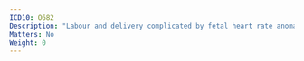 ```yaml
---
ICD10: O682
Description: "Labour and delivery complicated by fetal heart rate anomaly with meconium in amniotic fluid"
Matters: No
Weight: 0
---
```


